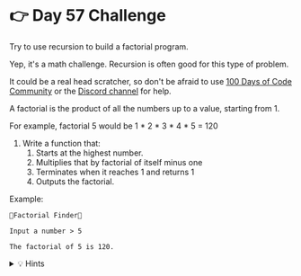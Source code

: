 # 👉 Day 57 Challenge

Try to use recursion to build a factorial program.

Yep, it's a math challenge. Recursion is often good for this type of problem.

It could be a real head scratcher, so don't be afraid to use [100 Days of Code Community](https://replit.com/100-days-code) or the [Discord channel](https://replit.com/discord) for help.

A factorial is the product of all the numbers up to a value, starting from 1.

For example, factorial 5 would be 1 * 2 * 3 * 4 * 5 = 120

1. Write a function that:
    1. Starts at the highest number.
    2. Multiplies that by factorial of itself minus one
    3. Terminates when it reaches 1 and returns 1
    4. Outputs the factorial.


Example:

```
🌟Factorial Finder🌟

Input a number > 5

The factorial of 5 is 120.
```

<details> <summary> 💡 Hints </summary>
  
- Don't forget to return 1 in your terminating condition.
- Try multiplying the number by the factorial (n-1) call.

</details>
